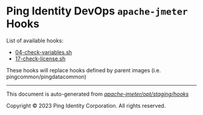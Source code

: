 
# Ping Identity DevOps `apache-jmeter` Hooks
List of available hooks:
* [04-check-variables.sh](04-check-variables.sh.md)
* [17-check-license.sh](17-check-license.sh.md)

These hooks will replace hooks defined by parent images (i.e. pingcommon/pingdatacommon)

---
This document is auto-generated from _[apache-jmeter/opt/staging/hooks](https://github.com/pingidentity/pingidentity-docker-builds/blob/master/apache-jmeter/opt/staging/hooks)_

Copyright © 2023 Ping Identity Corporation. All rights reserved.
